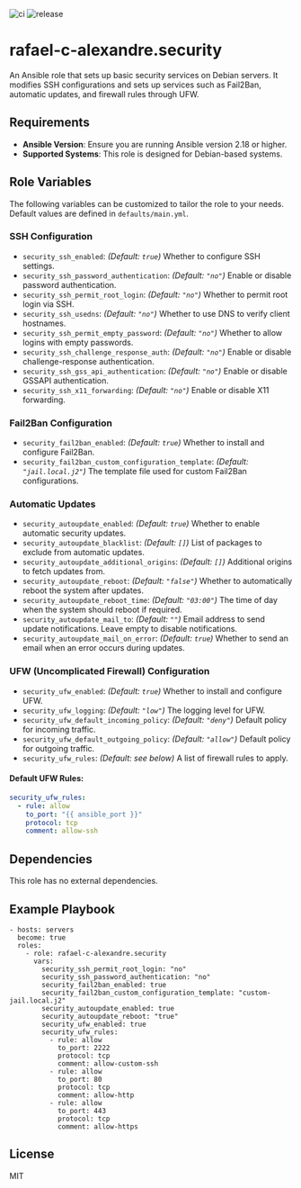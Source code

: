 ![ci](https://github.com/rafael-c-alexandre/ansible-role-security/actions/workflows/ci.yml/badge.svg)
![release](https://github.com/rafael-c-alexandre/ansible-role-security/actions/workflows/release.yml/badge.svg)

rafael-c-alexandre.security
===========================

An Ansible role that sets up basic security services on Debian servers. It modifies SSH configurations and sets up services such as Fail2Ban, automatic updates, and firewall rules through UFW.

Requirements
------------

- **Ansible Version**: Ensure you are running Ansible version 2.18 or higher.
- **Supported Systems**: This role is designed for Debian-based systems.

Role Variables
--------------

The following variables can be customized to tailor the role to your needs. Default values are defined in `defaults/main.yml`.

### SSH Configuration

- `security_ssh_enabled`: *(Default: `true`)* Whether to configure SSH settings.
- `security_ssh_password_authentication`: *(Default: `"no"`)* Enable or disable password authentication.
- `security_ssh_permit_root_login`: *(Default: `"no"`)* Whether to permit root login via SSH.
- `security_ssh_usedns`: *(Default: `"no"`)* Whether to use DNS to verify client hostnames.
- `security_ssh_permit_empty_password`: *(Default: `"no"`)* Whether to allow logins with empty passwords.
- `security_ssh_challenge_response_auth`: *(Default: `"no"`)* Enable or disable challenge-response authentication.
- `security_ssh_gss_api_authentication`: *(Default: `"no"`)* Enable or disable GSSAPI authentication.
- `security_ssh_x11_forwarding`: *(Default: `"no"`)* Enable or disable X11 forwarding.

### Fail2Ban Configuration

- `security_fail2ban_enabled`: *(Default: `true`)* Whether to install and configure Fail2Ban.
- `security_fail2ban_custom_configuration_template`: *(Default: `"jail.local.j2"`)* The template file used for custom Fail2Ban configurations.

### Automatic Updates

- `security_autoupdate_enabled`: *(Default: `true`)* Whether to enable automatic security updates.
- `security_autoupdate_blacklist`: *(Default: `[]`)* List of packages to exclude from automatic updates.
- `security_autoupdate_additional_origins`: *(Default: `[]`)* Additional origins to fetch updates from.
- `security_autoupdate_reboot`: *(Default: `"false"`)* Whether to automatically reboot the system after updates.
- `security_autoupdate_reboot_time`: *(Default: `"03:00"`)* The time of day when the system should reboot if required.
- `security_autoupdate_mail_to`: *(Default: `""`)* Email address to send update notifications. Leave empty to disable notifications.
- `security_autoupdate_mail_on_error`: *(Default: `true`)* Whether to send an email when an error occurs during updates.

### UFW (Uncomplicated Firewall) Configuration

- `security_ufw_enabled`: *(Default: `true`)* Whether to install and configure UFW.
- `security_ufw_logging`: *(Default: `"low"`)* The logging level for UFW.
- `security_ufw_default_incoming_policy`: *(Default: `"deny"`)* Default policy for incoming traffic.
- `security_ufw_default_outgoing_policy`: *(Default: `"allow"`)* Default policy for outgoing traffic.
- `security_ufw_rules`: *(Default: see below)* A list of firewall rules to apply.

#### Default UFW Rules:
```yaml
security_ufw_rules:
  - rule: allow
    to_port: "{{ ansible_port }}"
    protocol: tcp
    comment: allow-ssh
```

Dependencies
------------

This role has no external dependencies.


Example Playbook
----------------

    - hosts: servers
      become: true
      roles:
        - role: rafael-c-alexandre.security
          vars:
            security_ssh_permit_root_login: "no"
            security_ssh_password_authentication: "no"
            security_fail2ban_enabled: true
            security_fail2ban_custom_configuration_template: "custom-jail.local.j2"
            security_autoupdate_enabled: true
            security_autoupdate_reboot: "true"
            security_ufw_enabled: true
            security_ufw_rules:
              - rule: allow
                to_port: 2222
                protocol: tcp
                comment: allow-custom-ssh
              - rule: allow
                to_port: 80
                protocol: tcp
                comment: allow-http
              - rule: allow
                to_port: 443
                protocol: tcp
                comment: allow-https

License
-------

MIT
